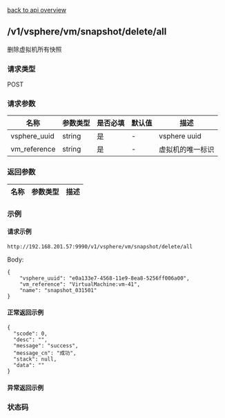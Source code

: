 [back to api overview](../api_overview.md#api)

## /v1/vsphere/vm/snapshot/delete/all
删除虚拟机所有快照
### 请求类型
POST

### 请求参数

 名称 | 参数类型 | 是否必填 | 默认值 | 描述
--- |---|---|--- |---
 vsphere_uuid|string| 是|-  | vsphere uuid
 vm_reference|string|是|-|虚拟机的唯一标识


### 返回参数

名称|参数类型|描述
---|---|---


### 示例

#### 请求示例
```
http://192.168.201.57:9990/v1/vsphere/vm/snapshot/delete/all
```
Body:
```
{
	"vsphere_uuid": "e0a133e7-4568-11e9-8ea8-5256ff006a00",
	"vm_reference": "VirtualMachine:vm-41",
	"name": "snapshot_031501"
}
```

#### 正常返回示例
```
{
  "scode": 0,
  "desc": "",
  "message": "success",
  "message_cn": "成功",
  "stack": null,
  "data": ""
}
```

#### 异常返回示例

### 状态码